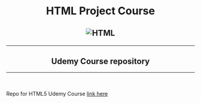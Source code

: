 <h1 align="center">HTML Project Course</h1>
<h2 align="center">

![HTML](https://i.imgur.com/D6up6m3.png)

***
</h2>
<h2 align="center">Udemy Course repository</h2>

***
<br></br>
Repo for HTML5 Udemy Course 
[link here](https://www.udemy.com/course/curso-html5-completo/)

